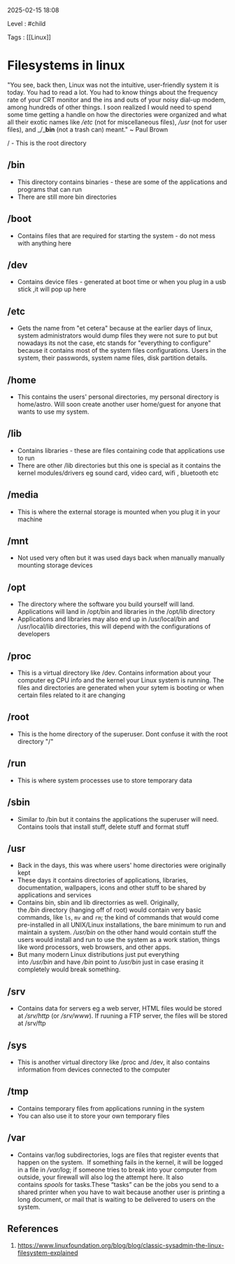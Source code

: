
2025-02-15 18:08

Level : #child 

Tags : [[Linux]]

# Filesystems in linux

"You see, back then, Linux was not the intuitive, user-friendly system it is today. You had to read a lot. You had to know things about the frequency rate of your CRT monitor and the ins and outs of your noisy dial-up modem, among hundreds of other things. I soon realized I would need to spend some time getting a handle on how the directories were organized and what all their exotic names like _/etc_ (not for miscellaneous files), _/usr_ (not for user files), and _/___bin__ (not a trash can) meant." ~ Paul Brown

/ - This is the root directory

## /bin
- This directory contains binaries - these are some of the applications and programs that can run
- There are still more bin directories
## /boot
- Contains files that are required for starting the system - do not mess with anything here
## /dev
- Contains device files - generated at boot time or when you plug in a usb stick ,it will pop up here
## /etc
- Gets the name from "et cetera" because at the earlier days of linux, system administrators would dump files they were not sure to put but nowadays its not the case, etc stands for "everything to configure" because it contains most of the system files configurations. Users in the system, their passwords, system name files, disk partition details.
## /home
- This contains the users' personal directories, my personal directory is home/astro. Will soon create another user home/guest for anyone that wants to use my system.
## /lib
- Contains libraries - these are files containing code that applications use to run
- There are other /lib directories but this one is special as it contains the kernel modules/drivers eg sound card, video card, wifi , bluetooth etc
## /media
- This is where the external storage is mounted when you plug it in your machine
## /mnt
- Not used very often but it was used days back when manually manually mounting storage devices
## /opt
- The directory where the software you build yourself will land. Applications will land in /opt/bin and libraries in the /opt/lib directory
- Applications and libraries may also end up in /usr/local/bin and /usr/local/lib directories, this will depend with the configurations of developers
## /proc
- This is a virtual directory like /dev. Contains information about your computer eg CPU info and the kernel your Linux system is running. The files and directories are generated when your sytem is booting or when certain files related to it are changing
## /root
- This is the home directory of the superuser. Dont confuse it with the root directory "/"
## /run
- This is where system processes use to store temporary data
## /sbin
- Similar to /bin but it contains the applications the superuser will need. Contains tools that install stuff, delete stuff and format stuff
## /usr
- Back in the days, this was where users' home directories were originally kept
- These days it contains directories of applications, libraries, documentation, wallpapers, icons and other stuff to be shared by applications and services
- Contains bin, sbin and lib directorries as well. Originally, the _/bin_ directory (hanging off of root) would contain very basic commands, like `ls`, `mv` and `rm`; the kind of commands that would come pre-installed in all UNIX/Linux installations, the bare minimum to run and maintain a system. _/usr/bin_ on the other hand would contain stuff the users would install and run to use the system as a work station, things like word processors, web browsers, and other apps.
- But many modern Linux distributions just put everything into _/usr/bin_ and have _/bin_ point to _/usr/bin_ just in case erasing it completely would break something.
## /srv
- Contains data for servers eg a web server, HTML files would be stored at _/srv/http_ (or _/srv/www_). If ruuning a FTP server, the files will be stored at /srv/ftp
## /sys
- This is another virtual directory like /proc and /dev, it also contains information from devices connected to the computer
## /tmp
- Contains temporary files from applications running in the system
- You can also use it to store your own temporary files 
## /var
- Contains var/log subdirectories, logs are files that register events that happen on the system.  If something fails in the kernel, it will be logged in a file in _/var/log_; if someone tries to break into your computer from outside, your firewall will also log the attempt here. It also contains _spools_ for tasks.These “tasks” can be the jobs you send to a shared printer when you have to wait because another user is printing a long document, or mail that is waiting to be delivered to users on the system.


## References

1. https://www.linuxfoundation.org/blog/blog/classic-sysadmin-the-linux-filesystem-explained